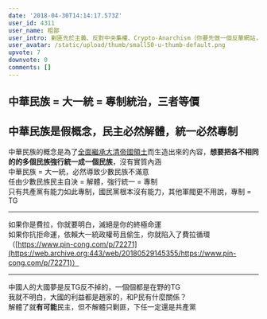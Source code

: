 ```yaml
---
date: '2018-04-30T14:14:17.573Z'
user_id: 4311
user_name: 粗鄙
user_intro: 剿匪先於主義、反對中央集權、Crypto-Anarchism（你要先做一個反華網站，然後再把它賣給共產黨）
user_avatar: /static/upload/thumb/small50-u-thumb-default.png
upvote: 7
downvote: 0
comments: []
---
```


中華民族 = 大一統 = 專制統治，三者等價
----------------------

中華民族是假概念，民主必然解體，統一必然專制
----------------------

  
中華民族的概念是為了[全面繼承大清帝國領土](https://web.archive.org:443/web/20180529145355/https://www.pin-cong.com/p/76015)而生造出來的內容，**想要把各不相同的的多個民族強行統一成一個民族**，沒有實質內涵  
中華民族 = 大一統，必然導致少數民族不滿意  
任由少數民族民主自決 = 解體，強行統一 = 專制  
只有共產黨有能力如此專制，國民黨根本沒有能力，其他軍閥更不用說，專制 = TG

---

如果你是費拉，你就要明白，滅絕是你的終極命運  
如果你抗拒命運，依賴大一統政權苟且偷生，你就陷入了費拉循環（[https://www.pin-cong.com/p/72271](https://web.archive.org:443/web/20180529145355/https://www.pin-cong.com/p/72271)）  

---

中國人的大國夢是反TG反不掉的，一個個都是在野的TG  
我就不明白，大國的利益都是趙家的，和P民有什麼關係？  
解體了就**有可能**民主，但不解體只剿匪，下任一定還是共產黨
